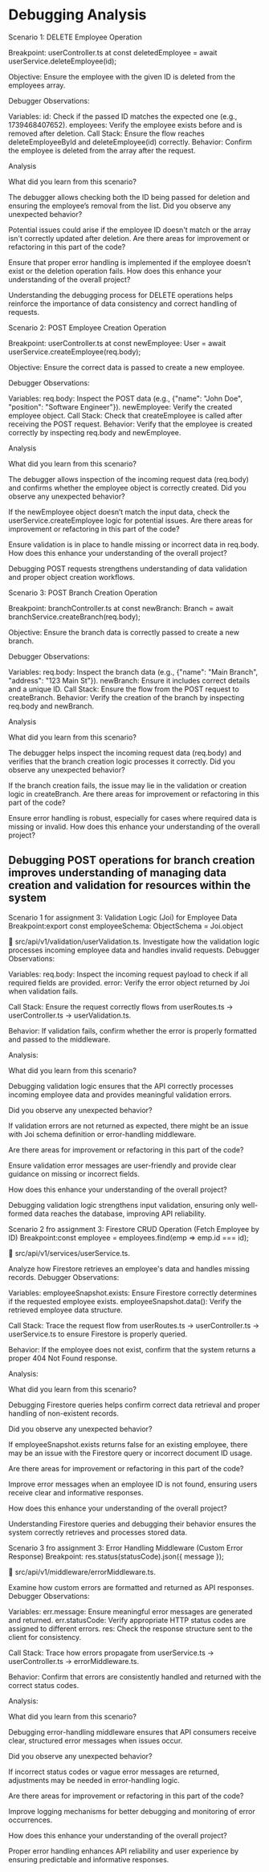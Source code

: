 # Debugging Analysis

Scenario 1: DELETE Employee Operation

Breakpoint:
userController.ts at const deletedEmployee = await userService.deleteEmployee(id);

Objective:
Ensure the employee with the given ID is deleted from the employees array.

Debugger Observations:

Variables:
id: Check if the passed ID matches the expected one (e.g., 1739468407652).
employees: Verify the employee exists before and is removed after deletion.
Call Stack:
Ensure the flow reaches deleteEmployeeById and deleteEmployee(id) correctly.
Behavior:
Confirm the employee is deleted from the array after the request.

Analysis

What did you learn from this scenario?

The debugger allows checking both the ID being passed for deletion and ensuring the employee’s removal from the list.
Did you observe any unexpected behavior?

 Potential issues could arise if the employee ID doesn't match or the array isn't correctly updated after deletion.
Are there areas for improvement or refactoring in this part of the code?

Ensure that proper error handling is implemented if the employee doesn’t exist or the deletion operation fails.
How does this enhance your understanding of the overall project?

Understanding the debugging process for DELETE operations helps reinforce the importance of data consistency and correct handling of requests.

Scenario 2: POST Employee Creation Operation

Breakpoint:
userController.ts at const newEmployee: User = await userService.createEmployee(req.body);

Objective:
Ensure the correct data is passed to create a new employee.

Debugger Observations:

Variables:
req.body: Inspect the POST data (e.g., {"name": "John Doe", "position": "Software Engineer"}).
newEmployee: Verify the created employee object.
Call Stack:
Check that createEmployee is called after receiving the POST request.
Behavior:
Verify that the employee is created correctly by inspecting req.body and newEmployee.

Analysis

What did you learn from this scenario?

The debugger allows inspection of the incoming request data (req.body) and confirms whether the employee object is correctly created.
Did you observe any unexpected behavior?

If the newEmployee object doesn’t match the input data, check the userService.createEmployee logic for potential issues.
Are there areas for improvement or refactoring in this part of the code?

Ensure validation is in place to handle missing or incorrect data in req.body.
How does this enhance your understanding of the overall project?

Debugging POST requests strengthens understanding of data validation and proper object creation workflows.

Scenario 3: POST Branch Creation Operation

Breakpoint:
branchController.ts at const newBranch: Branch = await branchService.createBranch(req.body);

Objective:
Ensure the branch data is correctly passed to create a new branch.

Debugger Observations:

Variables:
req.body: Inspect the branch data (e.g., {"name": "Main Branch", "address": "123 Main St"}).
newBranch: Ensure it includes correct details and a unique ID.
Call Stack:
Ensure the flow from the POST request to createBranch.
Behavior:
Verify the creation of the branch by inspecting req.body and newBranch.

Analysis

What did you learn from this scenario?

The debugger helps inspect the incoming request data (req.body) and verifies that the branch creation logic processes it correctly.
Did you observe any unexpected behavior?

If the branch creation fails, the issue may lie in the validation or creation logic in createBranch.
Are there areas for improvement or refactoring in this part of the code?

Ensure error handling is robust, especially for cases where required data is missing or invalid.
How does this enhance your understanding of the overall project?

## Debugging POST operations for branch creation improves understanding of managing data creation and validation for resources within the system

Scenario 1 for assignment 3: Validation Logic (Joi) for Employee Data
Breakpoint:export const employeeSchema: ObjectSchema = Joi.object

📌 src/api/v1/validation/userValidation.ts.
Investigate how the validation logic processes incoming employee data and handles invalid requests.
Debugger Observations:

Variables:
req.body: Inspect the incoming request payload to check if all required fields are provided.
error: Verify the error object returned by Joi when validation fails.

Call Stack:
Ensure the request correctly flows from userRoutes.ts → userController.ts → userValidation.ts.

Behavior:
If validation fails, confirm whether the error is properly formatted and passed to the middleware.

Analysis:

What did you learn from this scenario?

Debugging validation logic ensures that the API correctly processes incoming employee data and provides meaningful validation errors.

Did you observe any unexpected behavior?

If validation errors are not returned as expected, there might be an issue with Joi schema definition or error-handling middleware.

Are there areas for improvement or refactoring in this part of the code?

Ensure validation error messages are user-friendly and provide clear guidance on missing or incorrect fields.

How does this enhance your understanding of the overall project?

Debugging validation logic strengthens input validation, ensuring only well-formed data reaches the database, improving API reliability.

Scenario 2 fro assignment 3: Firestore CRUD Operation (Fetch Employee by ID)
Breakpoint:const employee = employees.find(emp => emp.id === id);

📌 src/api/v1/services/userService.ts.

Analyze how Firestore retrieves an employee's data and handles missing records.
Debugger Observations:

Variables:
employeeSnapshot.exists: Ensure Firestore correctly determines if the requested employee exists.
employeeSnapshot.data(): Verify the retrieved employee data structure.

Call Stack:
Trace the request flow from userRoutes.ts → userController.ts → userService.ts to ensure Firestore is properly queried.

Behavior:
If the employee does not exist, confirm that the system returns a proper 404 Not Found response.

Analysis:

What did you learn from this scenario?

Debugging Firestore queries helps confirm correct data retrieval and proper handling of non-existent records.

Did you observe any unexpected behavior?

If employeeSnapshot.exists returns false for an existing employee, there may be an issue with the Firestore query or incorrect document ID usage.

Are there areas for improvement or refactoring in this part of the code?

Improve error messages when an employee ID is not found, ensuring users receive clear and informative responses.

How does this enhance your understanding of the overall project?

Understanding Firestore queries and debugging their behavior ensures the system correctly retrieves and processes stored data.

Scenario 3 fro assignment 3: Error Handling Middleware (Custom Error Response)
Breakpoint: res.status(statusCode).json({ message });

📌 src/api/v1/middleware/errorMiddleware.ts.

Examine how custom errors are formatted and returned as API responses.
Debugger Observations:

Variables:
err.message: Ensure meaningful error messages are generated and returned.
err.statusCode: Verify appropriate HTTP status codes are assigned to different errors.
res: Check the response structure sent to the client for consistency.

Call Stack:
Trace how errors propagate from userService.ts → userController.ts → errorMiddleware.ts.

Behavior:
Confirm that errors are consistently handled and returned with the correct status codes.

Analysis:

What did you learn from this scenario?

Debugging error-handling middleware ensures that API consumers receive clear, structured error messages when issues occur.

Did you observe any unexpected behavior?

If incorrect status codes or vague error messages are returned, adjustments may be needed in error-handling logic.

Are there areas for improvement or refactoring in this part of the code?

Improve logging mechanisms for better debugging and monitoring of error occurrences.

How does this enhance your understanding of the overall project?

Proper error handling enhances API reliability and user experience by ensuring predictable and informative responses.
